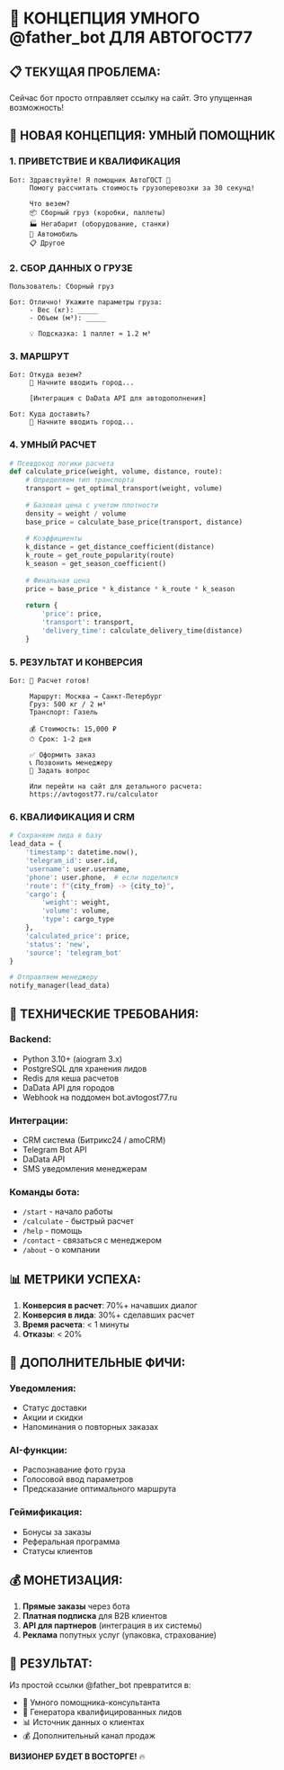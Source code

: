 # 🤖 КОНЦЕПЦИЯ УМНОГО @father_bot ДЛЯ АВТОГОСТ77

## 📋 ТЕКУЩАЯ ПРОБЛЕМА:
Сейчас бот просто отправляет ссылку на сайт. Это упущенная возможность!

## 🎯 НОВАЯ КОНЦЕПЦИЯ: УМНЫЙ ПОМОЩНИК

### 1. **ПРИВЕТСТВИЕ И КВАЛИФИКАЦИЯ**
```
Бот: Здравствуйте! Я помощник АвтоГОСТ 🚛
     Помогу рассчитать стоимость грузоперевозки за 30 секунд!
     
     Что везем?
     📦 Сборный груз (коробки, паллеты)
     🏭 Негабарит (оборудование, станки)
     🚗 Автомобиль
     📋 Другое
```

### 2. **СБОР ДАННЫХ О ГРУЗЕ**
```
Пользователь: Сборный груз

Бот: Отлично! Укажите параметры груза:
     - Вес (кг): _____
     - Объем (м³): _____
     
     💡 Подсказка: 1 паллет ≈ 1.2 м³
```

### 3. **МАРШРУТ**
```
Бот: Откуда везем?
     📍 Начните вводить город...
     
     [Интеграция с DaData API для автодополнения]
     
Бот: Куда доставить?
     📍 Начните вводить город...
```

### 4. **УМНЫЙ РАСЧЕТ**
```python
# Псевдокод логики расчета
def calculate_price(weight, volume, distance, route):
    # Определяем тип транспорта
    transport = get_optimal_transport(weight, volume)
    
    # Базовая цена с учетом плотности
    density = weight / volume
    base_price = calculate_base_price(transport, distance)
    
    # Коэффициенты
    k_distance = get_distance_coefficient(distance)
    k_route = get_route_popularity(route)
    k_season = get_season_coefficient()
    
    # Финальная цена
    price = base_price * k_distance * k_route * k_season
    
    return {
        'price': price,
        'transport': transport,
        'delivery_time': calculate_delivery_time(distance)
    }
```

### 5. **РЕЗУЛЬТАТ И КОНВЕРСИЯ**
```
Бот: 🎯 Расчет готов!
     
     Маршрут: Москва → Санкт-Петербург
     Груз: 500 кг / 2 м³
     Транспорт: Газель
     
     💰 Стоимость: 15,000 ₽
     ⏱ Срок: 1-2 дня
     
     ✅ Оформить заказ
     📞 Позвонить менеджеру
     💬 Задать вопрос
     
     Или перейти на сайт для детального расчета:
     https://avtogost77.ru/calculator
```

### 6. **КВАЛИФИКАЦИЯ И CRM**
```python
# Сохраняем лида в базу
lead_data = {
    'timestamp': datetime.now(),
    'telegram_id': user.id,
    'username': user.username,
    'phone': user.phone,  # если поделился
    'route': f"{city_from} -> {city_to}",
    'cargo': {
        'weight': weight,
        'volume': volume,
        'type': cargo_type
    },
    'calculated_price': price,
    'status': 'new',
    'source': 'telegram_bot'
}

# Отправляем менеджеру
notify_manager(lead_data)
```

## 🔧 ТЕХНИЧЕСКИЕ ТРЕБОВАНИЯ:

### Backend:
- Python 3.10+ (aiogram 3.x)
- PostgreSQL для хранения лидов
- Redis для кеша расчетов
- DaData API для городов
- Webhook на поддомен bot.avtogost77.ru

### Интеграции:
- CRM система (Битрикс24 / amoCRM)
- Telegram Bot API
- DaData API
- SMS уведомления менеджерам

### Команды бота:
- `/start` - начало работы
- `/calculate` - быстрый расчет
- `/help` - помощь
- `/contact` - связаться с менеджером
- `/about` - о компании

## 📊 МЕТРИКИ УСПЕХА:

1. **Конверсия в расчет**: 70%+ начавших диалог
2. **Конверсия в лида**: 30%+ сделавших расчет
3. **Время расчета**: < 1 минуты
4. **Отказы**: < 20%

## 🚀 ДОПОЛНИТЕЛЬНЫЕ ФИЧИ:

### Уведомления:
- Статус доставки
- Акции и скидки
- Напоминания о повторных заказах

### AI-функции:
- Распознавание фото груза
- Голосовой ввод параметров
- Предсказание оптимального маршрута

### Геймификация:
- Бонусы за заказы
- Реферальная программа
- Статусы клиентов

## 💰 МОНЕТИЗАЦИЯ:

1. **Прямые заказы** через бота
2. **Платная подписка** для В2В клиентов
3. **API для партнеров** (интеграция в их системы)
4. **Реклама** попутных услуг (упаковка, страхование)

## 🎯 РЕЗУЛЬТАТ:

Из простой ссылки @father_bot превратится в:
- 🤖 Умного помощника-консультанта
- 💼 Генератора квалифицированных лидов
- 📊 Источник данных о клиентах
- 💰 Дополнительный канал продаж

**ВИЗИОНЕР БУДЕТ В ВОСТОРГЕ!** 🔥
